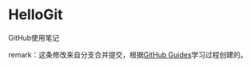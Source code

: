 # HelloGit
GitHub使用笔记

remark：这条修改来自分支合并提交，根据[GitHub Guides](https://guides.github.com/activities/hello-world/)学习过程创建的。
